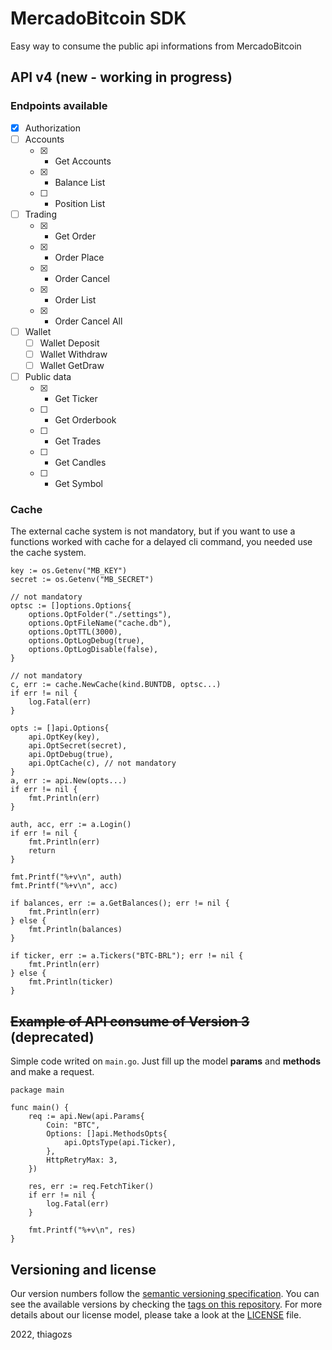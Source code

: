 # MercadoBitcoin SDK

Easy way to consume the public api informations from MercadoBitcoin

## API v4 (new - working in progress)

### Endpoints available

- [x] Authorization
- [ ] Accounts
	- [x] - Get Accounts
	- [x] - Balance List
	- [ ] - Position List
- [ ] Trading
	- [x] - Get Order
	- [x] - Order Place
	- [x] - Order Cancel
	- [x] - Order List
	- [x] - Order Cancel All
- [ ] Wallet
	- [ ] Wallet Deposit
	- [ ] Wallet Withdraw
	- [ ] Wallet GetDraw
- [ ] Public data
	- [x] - Get Ticker
	- [ ] - Get Orderbook
	- [ ] - Get Trades
	- [ ] - Get Candles
	- [ ] - Get Symbol

### Cache
The external cache system is not mandatory, but if you want to use a functions worked with cache for a delayed cli command, you needed use the cache system.

```golang
key := os.Getenv("MB_KEY")
secret := os.Getenv("MB_SECRET")

// not mandatory
optsc := []options.Options{
	options.OptFolder("./settings"),
	options.OptFileName("cache.db"),
	options.OptTTL(3000),
	options.OptLogDebug(true),
	options.OptLogDisable(false),
}

// not mandatory
c, err := cache.NewCache(kind.BUNTDB, optsc...)
if err != nil {
	log.Fatal(err)
}

opts := []api.Options{
	api.OptKey(key),
	api.OptSecret(secret),
	api.OptDebug(true),
	api.OptCache(c), // not mandatory
}
a, err := api.New(opts...)
if err != nil {
	fmt.Println(err)
}

auth, acc, err := a.Login()
if err != nil {
	fmt.Println(err)
	return
}

fmt.Printf("%+v\n", auth)
fmt.Printf("%+v\n", acc)

if balances, err := a.GetBalances(); err != nil {
	fmt.Println(err)
} else {
	fmt.Println(balances)
}

if ticker, err := a.Tickers("BTC-BRL"); err != nil {
	fmt.Println(err)
} else {
	fmt.Println(ticker)
}
```

## ~~Example of API consume of Version 3~~ (deprecated)

Simple code writed on `main.go`. Just fill up the model **params** and **methods** and make a request.

```golang
package main

func main() {
	req := api.New(api.Params{
		Coin: "BTC",
		Options: []api.MethodsOpts{
			api.OptsType(api.Ticker),
		},
		HttpRetryMax: 3,
	})

	res, err := req.FetchTiker()
	if err != nil {
		log.Fatal(err)
	}

	fmt.Printf("%+v\n", res)
}
```
## Versioning and license

Our version numbers follow the [semantic versioning specification](http://semver.org/). You can see the available versions by checking the [tags on this repository](https://github.com/thiagozs/go-mbsdk/tags). For more details about our license model, please take a look at the [LICENSE](LICENSE) file.

2022, thiagozs
